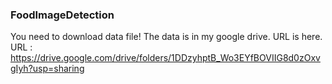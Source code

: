 ### FoodImageDetection
You need to download data file! The data is in my google drive. URL is here.<br>
URL : https://drive.google.com/drive/folders/1DDzyhptB_Wo3EYfBOVIIG8d0zOxvgIyh?usp=sharing<br>

